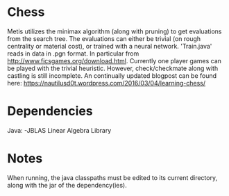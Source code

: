 # Chess
Metis utilizes the minimax algorithm (along with pruning) to get evaluations from the search tree. 
The evaluations can either be trivial (on rough centrality or material cost), or trained with a neural network. 
'Train.java' reads in data in .pgn format. In particular from http://www.ficsgames.org/download.html. 
Currently one player games can be played with the trivial heuristic. 
However, check/checkmate along with castling is still incomplete. An continually updated blogpost can be found here: https://nautilusd0t.wordpress.com/2016/03/04/learning-chess/

# Dependencies
Java: -JBLAS Linear Algebra Library	

# Notes
When running, the java classpaths must be edited to its current directory, along with the jar of the dependency(ies).	

